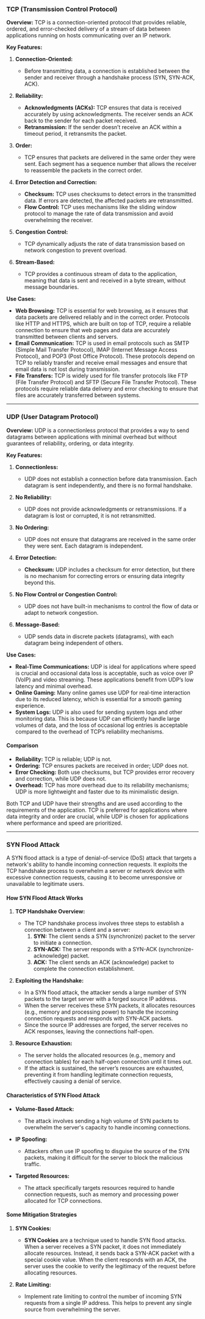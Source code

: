 ### TCP (Transmission Control Protocol)

**Overview:** TCP is a connection-oriented protocol that provides reliable, ordered, and error-checked delivery of a stream of data between applications running on hosts communicating over an IP network.

**Key Features:**

1. **Connection-Oriented:**
    - Before transmitting data, a connection is established between the sender and receiver through a handshake process (SYN, SYN-ACK, ACK).

2. **Reliability:**
    - **Acknowledgments (ACKs):** TCP ensures that data is received accurately by using acknowledgments. The receiver sends an ACK back to the sender for each packet received.
    - **Retransmission:** If the sender doesn’t receive an ACK within a timeout period, it retransmits the packet.

3. **Order:**
    - TCP ensures that packets are delivered in the same order they were sent. Each segment has a sequence number that allows the receiver to reassemble the packets in the correct order.

4. **Error Detection and Correction:**
    - **Checksum:** TCP uses checksums to detect errors in the transmitted data. If errors are detected, the affected packets are retransmitted.
    - **Flow Control:** TCP uses mechanisms like the sliding window protocol to manage the rate of data transmission and avoid overwhelming the receiver.

5. **Congestion Control:**
    - TCP dynamically adjusts the rate of data transmission based on network congestion to prevent overload.

6. **Stream-Based:**
    - TCP provides a continuous stream of data to the application, meaning that data is sent and received in a byte stream, without message boundaries.

**Use Cases:**
- **Web Browsing:**
	  TCP is essential for web browsing, as it ensures that data packets are delivered reliably and in the correct order. Protocols like HTTP and HTTPS, which are built on top of TCP, require a reliable connection to ensure that web pages and data are accurately transmitted between clients and servers.
- **Email Communication:**
	  TCP is used in email protocols such as SMTP (Simple Mail Transfer Protocol), IMAP (Internet Message Access Protocol), and POP3 (Post Office Protocol). These protocols depend on TCP to reliably transfer and receive email messages and ensure that email data is not lost during transmission.
- **File Transfers:** 
	  TCP is widely used for file transfer protocols like FTP (File Transfer Protocol) and SFTP (Secure File Transfer Protocol). These protocols require reliable data delivery and error checking to ensure that files are accurately transferred between systems.

---
### UDP (User Datagram Protocol)

**Overview:** UDP is a connectionless protocol that provides a way to send datagrams between applications with minimal overhead but without guarantees of reliability, ordering, or data integrity.

**Key Features:**
1. **Connectionless:**
    - UDP does not establish a connection before data transmission. Each datagram is sent independently, and there is no formal handshake.

2. **No Reliability:**
    - UDP does not provide acknowledgments or retransmissions. If a datagram is lost or corrupted, it is not retransmitted.

3. **No Ordering:**
    - UDP does not ensure that datagrams are received in the same order they were sent. Each datagram is independent.

4. **Error Detection:**
    - **Checksum:** UDP includes a checksum for error detection, but there is no mechanism for correcting errors or ensuring data integrity beyond this.

5. **No Flow Control or Congestion Control:**
    - UDP does not have built-in mechanisms to control the flow of data or adapt to network congestion.

6. **Message-Based:**
    - UDP sends data in discrete packets (datagrams), with each datagram being independent of others.

**Use Cases:**
- **Real-Time Communications:** 
	  UDP is ideal for applications where speed is crucial and occasional data loss is acceptable, such as voice over IP (VoIP) and video streaming. These applications benefit from UDP’s low latency and minimal overhead.
- **Online Gaming:**
	  Many online games use UDP for real-time interaction due to its reduced latency, which is essential for a smooth gaming experience.
- **System Logs:**
	  UDP is also used for sending system logs and other monitoring data. This is because UDP can efficiently handle large volumes of data, and the loss of occasional log entries is acceptable compared to the overhead of TCP’s reliability mechanisms.

#### Comparison

- **Reliability:** TCP is reliable; UDP is not.
- **Ordering:** TCP ensures packets are received in order; UDP does not.
- **Error Checking:** Both use checksums, but TCP provides error recovery and correction, while UDP does not.
- **Overhead:** TCP has more overhead due to its reliability mechanisms; UDP is more lightweight and faster due to its minimalistic design.

Both TCP and UDP have their strengths and are used according to the requirements of the application. TCP is preferred for applications where data integrity and order are crucial, while UDP is chosen for applications where performance and speed are prioritized.

--- 
### SYN Flood Attack

A SYN flood attack is a type of denial-of-service (DoS) attack that targets a network's ability to handle incoming connection requests. It exploits the TCP handshake process to overwhelm a server or network device with excessive connection requests, causing it to become unresponsive or unavailable to legitimate users.

#### How SYN Flood Attack Works

1. **TCP Handshake Overview:**
    - The TCP handshake process involves three steps to establish a connection between a client and a server:
        1. **SYN:** The client sends a SYN (synchronize) packet to the server to initiate a connection.
        2. **SYN-ACK:** The server responds with a SYN-ACK (synchronize-acknowledge) packet.
        3. **ACK:** The client sends an ACK (acknowledge) packet to complete the connection establishment.

2. **Exploiting the Handshake:**
    - In a SYN flood attack, the attacker sends a large number of SYN packets to the target server with a forged source IP address.
    - When the server receives these SYN packets, it allocates resources (e.g., memory and processing power) to handle the incoming connection requests and responds with SYN-ACK packets.
    - Since the source IP addresses are forged, the server receives no ACK responses, leaving the connections half-open.

3. **Resource Exhaustion:**
    - The server holds the allocated resources (e.g., memory and connection tables) for each half-open connection until it times out.
    - If the attack is sustained, the server’s resources are exhausted, preventing it from handling legitimate connection requests, effectively causing a denial of service.

#### Characteristics of SYN Flood Attack

- **Volume-Based Attack:**
    - The attack involves sending a high volume of SYN packets to overwhelm the server's capacity to handle incoming connections.

- **IP Spoofing:**
    - Attackers often use IP spoofing to disguise the source of the SYN packets, making it difficult for the server to block the malicious traffic.

- **Targeted Resources:**
    - The attack specifically targets resources required to handle connection requests, such as memory and processing power allocated for TCP connections.

#### Some Mitigation Strategies

1. **SYN Cookies:**
    - **SYN Cookies** are a technique used to handle SYN flood attacks. When a server receives a SYN packet, it does not immediately allocate resources. Instead, it sends back a SYN-ACK packet with a special cookie value. When the client responds with an ACK, the server uses the cookie to verify the legitimacy of the request before allocating resources.

2. **Rate Limiting:**
    - Implement rate limiting to control the number of incoming SYN requests from a single IP address. This helps to prevent any single source from overwhelming the server.